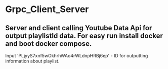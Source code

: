 # Grpc_Client_Server
Server and client calling Youtube Data Api for output playlistId data.
For easy run install docker and boot docker compose.
-----------------------------
Input 'PLjyyS7xnf5wOkhrhWAo4rWLdnpHRBj6ep' - ID for outputting information about playlist.
